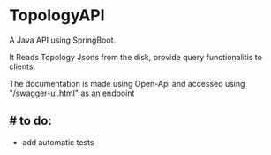 # TopologyAPI

A Java API using SpringBoot.

It Reads Topology Jsons from the disk, provide query functionalitis to clients.

The documentation is made using Open-Api and accessed using "/swagger-ui.html" as an endpoint



## # to do: 
- add automatic tests 
